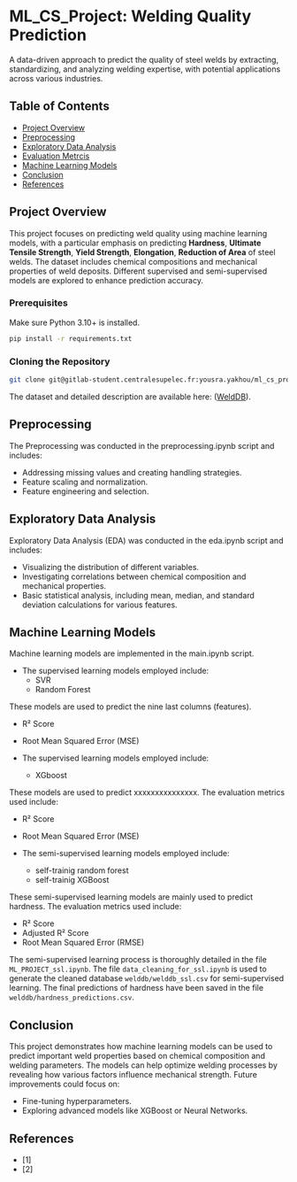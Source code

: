 # ML_CS_Project:  Welding Quality Prediction

A data-driven approach to predict the quality of steel welds by extracting, standardizing, and analyzing welding expertise, with potential applications across various industries.

## Table of Contents
- [Project Overview](#project-overview)
- [Preprocessing](#exploratory-data-analysis)
- [Exploratory Data Analysis](#exploratory-data-analysis)
- [Evaluation Metrcis](#metrics)
- [Machine Learning Models](#modeling)
- [Conclusion](#conclusion)
- [References](#references)

## Project Overview

This project focuses on predicting weld quality using machine learning models, with a particular emphasis on predicting **Hardness**, **Ultimate Tensile Strength**, **Yield Strength**, **Elongation**, **Reduction of Area** of steel welds. The dataset includes chemical compositions and mechanical properties of weld deposits. Different supervised and semi-supervised models are explored to enhance prediction accuracy.


### Prerequisites
Make sure Python 3.10+ is installed.

```bash
pip install -r requirements.txt
```

### Cloning the Repository

```bash
git clone git@gitlab-student.centralesupelec.fr:yousra.yakhou/ml_cs_project.git
```

The dataset and detailed description are available here: ([WeldDB](https://www.phase-trans.msm.cam.ac.uk/map/data/materials/welddb-b.html)).

## Preprocessing 
The Preprocessing was conducted in the preprocessing.ipynb script and includes:
- Addressing missing values and creating handling strategies.
- Feature scaling and normalization.
- Feature engineering and selection.

## Exploratory Data Analysis 
Exploratory Data Analysis (EDA) was conducted in the eda.ipynb script and includes:
- Visualizing the distribution of different variables.
- Investigating correlations between chemical composition and mechanical properties.
- Basic statistical analysis, including mean, median, and standard deviation calculations for various features.

## Machine Learning Models

Machine learning models are implemented in the main.ipynb script.
- The supervised learning models employed include:
    -    SVR
    -   Random Forest

These models are used to predict the nine last columns (features).
- R² Score
- Root Mean Squared Error (MSE)


- The supervised learning models employed include:
    - XGboost

These models are used to predict xxxxxxxxxxxxxxx. The evaluation metrics used include:
- R² Score
- Root Mean Squared Error (MSE)


- The semi-supervised learning models employed include:
    - self-trainig random forest
    - self-trainig XGBoost

These semi-supervised learning models are mainly used to predict hardness. The evaluation metrics used include:
- R² Score
- Adjusted R² Score
- Root Mean Squared Error (RMSE)

The semi-supervised learning process is thoroughly detailed in the file `ML_PROJECT_ssl.ipynb`. 
The file `data_cleaning_for_ssl.ipynb` is used to generate the cleaned database `welddb/welddb_ssl.csv` for semi-supervised learning.
The final predictions of hardness have been saved in the file `welddb/hardness_predictions.csv`.


## Conclusion

This project demonstrates how machine learning models can be used to predict important weld properties based on chemical composition and welding parameters. The models can help optimize welding processes by revealing how various factors influence mechanical strength. Future improvements could focus on:
- Fine-tuning hyperparameters.
- Exploring advanced models like XGBoost or Neural Networks.

## References
- [1]
- [2]